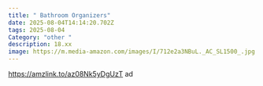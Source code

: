 ```yaml
---
title: " Bathroom Organizers"
date: 2025-08-04T14:14:20.702Z
tags: 2025-08-04
Category: "other "
description: 18.xx
image: https://m.media-amazon.com/images/I/712e2a3NBuL._AC_SL1500_.jpg
---
```

https://amzlink.to/az08Nk5yDgUzT ad